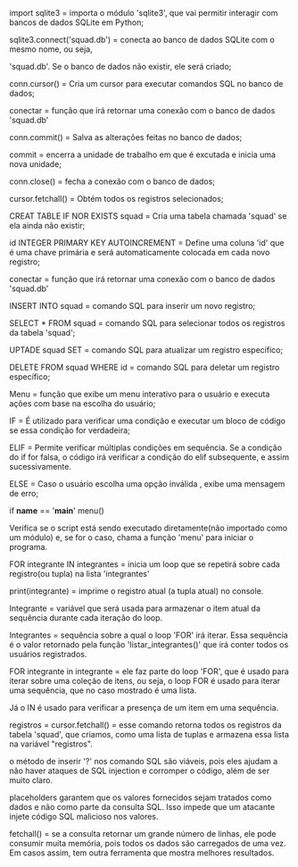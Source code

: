import sqlite3 = importa o módulo 'sqlite3', que vai permitir interagir com bancos de dados SQLite em Python;

sqlite3.connect('squad.db') = conecta ao banco de dados SQLite com o mesmo nome, ou seja, 

'squad.db'. Se o banco de dados não existir, ele será criado;

conn.cursor() = Cria um cursor para executar comandos SQL no banco de dados;

conectar = função que irá retornar uma conexão com o banco de dados 'squad.db'

conn.commit() = Salva as alterações feitas no banco de dados;

commit = encerra a unidade de trabalho em que é excutada e inicia uma nova unidade;

conn.close() = fecha a conexão com o banco de dados;

cursor.fetchall() = Obtém todos os registros selecionados;

CREAT TABLE IF NOR EXISTS squad = Cria uma tabela chamada 'squad' se ela ainda não existir;

id INTEGER PRIMARY KEY AUTOINCREMENT = Define uma coluna 'id' que é uma chave primária e será automaticamente colocada em cada novo registro;

conectar = função que irá retornar uma conexão com o banco de dados 'squad.db'

INSERT INTO squad = comando SQL para inserir um novo registro;

SELECT * FROM squad = comando SQL para selecionar todos os registros da tabela 'squad';

UPTADE squad SET = comando SQL para atualizar um registro específico;

DELETE FROM squad WHERE id = comando SQL para deletar um registro específico;

Menu = função que exibe um menu interativo para o usuário e executa ações com base na escolha do usuário;

IF = É utilizado para verificar uma condição e executar um bloco de código se essa condição for verdadeira;

ELIF = Permite verificar múltiplas condições em sequência. Se a condição do if for falsa, o código irá verificar a condição do elif subsequente, e assim sucessivamente.

ELSE = Caso o usuário escolha uma opção inválida , exibe uma mensagem de erro;

if __name__ == '__main__'
  menu()
  
Verifica se o script está sendo executado diretamente(não importado como um módulo) e, se for o caso, chama a função 'menu' para iniciar o programa.

FOR integrante IN integrantes = inicia um loop que se repetirá sobre cada registro(ou tupla) na lista 'integrantes'

print(integrante) = imprime o registro atual (a tupla atual) no console.

Integrante = variável que será usada para armazenar o item atual da sequência durante cada iteração do loop.

Integrantes = sequência sobre a qual o loop 'FOR' irá iterar. Essa sequência é o valor retornado pela função 'listar_integrantes()' que irá conter todos os usuários registrados. 

FOR integrante in integrante = ele faz parte do loop 'FOR', que é usado para iterar sobre uma coleção de itens, ou seja, o loop FOR é usado para iterar uma sequência, que no caso mostrado é uma lista.

Já o IN é usado para verificar a presença de um item em uma sequência.

registros = cursor.fetchall() = esse comando retorna todos os registros da tabela 'squad', que criamos, como uma lista de tuplas e armazena essa lista na variável "registros".

o método de inserir '?' nos comando SQL são viáveis, pois eles ajudam a não haver ataques de SQL injection e corromper o código, além de ser muito claro.

placeholders garantem que os valores fornecidos sejam tratados como dados e não como parte da consulta SQL. Isso impede que um atacante injete código SQL malicioso nos valores.

fetchall() = se a consulta retornar um grande número de linhas, ele pode consumir muita memória, pois todos os dados são carregados de uma vez. Em casos assim, tem outra ferramenta que mostra melhores resultados.
